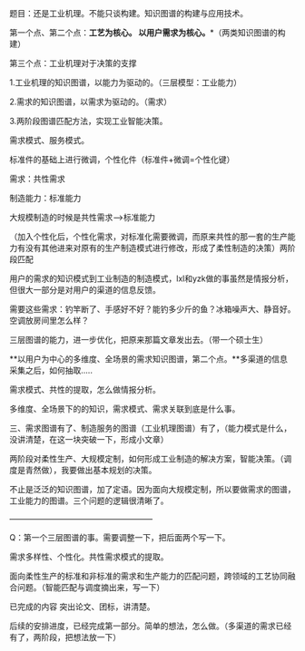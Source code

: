 题目：还是工业机理。不能只谈构建。知识图谱的构建与应用技术。



第一个点、第二个点：**工艺为核心。  以用户需求为核心。***（两类知识图谱的构建）

第三个点：工业机理对于决策的支撑

1.工业机理的知识图谱，以能力为驱动的。（三层模型：工业能力）

2.需求的知识图谱，以需求为驱动的。（需求）

3.两阶段图谱匹配方法，实现工业智能决策。



需求模式、服务模式。

标准件的基础上进行微调，个性化件（标准件+微调=个性化键）

需求：共性需求

制造能力：标准能力



大规模制造的时候是共性需求——>标准能力

（加入个性化后，个性化需求，对标准化需要微调，而原来共性的那一套的生产能力有没有其他进来对原有的生产制造模式进行修改，形成了柔性制造的决策）两阶段匹配



用户的需求的知识模式到工业制造的制造模式，lxl和yzk做的事虽然是情报分析，但很大一部分是对用户的渠道的信息反馈。



需要这些需求：钓竿断了、手感好不好？能钓多少斤的鱼？冰箱噪声大、静音好。 空调放房间里怎么样？

三层图谱的能力，进一步优化，把原来那篇文章发出去。（带一个硕士生）

**以用户为中心的多维度、全场景的需求知识图谱，第二个点。**多渠道的信息采集之后，如何抽取..... 



需求模式、共性的提取，怎么做情报分析。

多维度、全场景下的的知识，需求模式、需求关联到底是什么事。



三、需求图谱有了、制造服务的图谱（工业机理图谱）有了，（能力模式是什么，没讲清楚，在这一块突破一下，形成小文章）

两阶段对柔性生产、大规模定制，如何形成工业制造的解决方案，智能决策。（调度是青然做），我要做出基本规划的决策。



不止是泛泛的知识图谱，加了定语。因为面向大规模定制，所以要做需求的图谱，工业能力的图谱。三个问题的逻辑很清晰了。



——————————————————

Q：第一个三层图谱的事。需要调整一下，把后面两个写一下。

需求多样性、个性化。共性需求模式的提取。

面向柔性生产的标准和非标准的需求和生产能力的匹配问题，跨领域的工艺协同融合问题。（智能匹配与调度摘出来，写一下）



已完成的内容 突出论文、团标，讲清楚。



后续的安排进度，已经完成第一部分。简单的想法，怎么做。（多渠道的需求已经有了，两阶段，把想法放一下）

